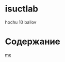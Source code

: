 # isuctlab
hochu 10 ballov
<html>
  <head>
  </head>
  <body>
    <h1>Содержание</h1>
    <a href="https://github.com/makhotinna">me</a>
  </body>
</html>
